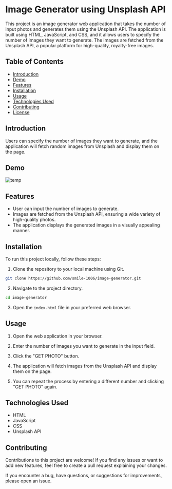 
# Image Generator using Unsplash API

This project is an image generator web application that takes the number of input photos and generates them using the Unsplash API. The application is built using HTML, JavaScript, and CSS, and it allows users to specify the number of images they want to generate. The images are fetched from the Unsplash API, a popular platform for high-quality, royalty-free images.



## Table of Contents

- [Introduction](#introduction)
- [Demo](#demo)
- [Features](#features)
- [Installation](#installation)
- [Usage](#usage)
- [Technologies Used](#technologies-used)
- [Contributing](#contributing)
- [License](#license)

## Introduction

 Users can specify the number of images they want to generate, and the application will fetch random images from Unsplash and display them on the page.

## Demo

![temp](https://github.com/smile-1006/imageGenerator/assets/92777010/116fe7eb-3a4c-40c9-92d6-e777c7dfef3b)

## Features

- User can input the number of images to generate.
- Images are fetched from the Unsplash API, ensuring a wide variety of high-quality photos.
- The application displays the generated images in a visually appealing manner.

## Installation

To run this project locally, follow these steps:

1. Clone the repository to your local machine using Git.

```bash
git clone https://github.com/smile-1006/image-generator.git
```

2. Navigate to the project directory.

```bash
cd image-generator
```

3. Open the `index.html` file in your preferred web browser.

## Usage

1. Open the web application in your browser.

2. Enter the number of images you want to generate in the input field.

3. Click the "GET PHOTO" button.

4. The application will fetch images from the Unsplash API and display them on the page.

5. You can repeat the process by entering a different number and clicking "GET PHOTO" again.

## Technologies Used

- HTML
- JavaScript
- CSS
- Unsplash API

## Contributing

Contributions to this project are welcome! If you find any issues or want to add new features, feel free to create a pull request explaining your changes.

If you encounter a bug, have questions, or suggestions for improvements, please open an issue.

